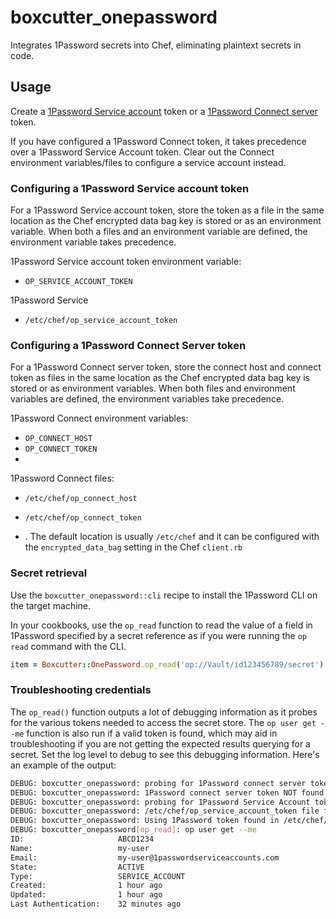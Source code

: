 # boxcutter_onepassword

Integrates 1Password secrets into Chef, eliminating plaintext secrets in
code.

## Usage

Create a [1Password Service account](https://developer.1password.com/docs/service-accounts) token
or a [1Password Connect server](https://developer.1password.com/docs/connect)
token.

If you have configured a 1Password Connect token, it takes precedence over a
1Password Service Account token. Clear out the Connect environment variables/files
to configure a service account instead.

### Configuring a 1Password Service account token

For a 1Password Service account token, store the token as a file in the same location
as the Chef encrypted data bag key is stored or as an environment variable. When
both a files and an environment variable are defined, the environment variable
takes precedence.

1Password Service account token environment variable:
- `OP_SERVICE_ACCOUNT_TOKEN`

1Password Service
- `/etc/chef/op_service_account_token`

### Configuring a 1Password Connect Server token 

For a 1Password Connect server token, store the connect host and connect token as files
in the same location as the Chef encrypted data bag key is stored or as environment variables.
When both files and environment variables are defined, the environment variables
take precedence.

1Password Connect environment variables:
- `OP_CONNECT_HOST`
- `OP_CONNECT_TOKEN`
- 
1Password Connect files:
- `/etc/chef/op_connect_host`
- `/etc/chef/op_connect_token`

- . The default
location is usually `/etc/chef` and it can be configured with the
`encrypted_data_bag` setting in the Chef `client.rb`


### Secret retrieval

Use the `boxcutter_onepassword::cli` recipe to install the 1Password CLI
on the target machine.

In your cookbooks, use the `op_read` function to read the value of a field in 1Password
specified by a secret reference as if you were running the `op read` command with the CLI.

```ruby
item = Boxcutter::OnePassword.op_read('op://Vault/id123456789/secret')
```

### Troubleshooting credentials

The `op_read()` function outputs a lot of debugging information as it probes
for the various tokens needed to access the secret store. The `op user get --me`
function is also run if a valid token is found, which may aid in troubleshooting
if you are not getting the expected results querying for a secret. Set the log
level to debug to see this debugging information. Here's an example of the output:

```bash
DEBUG: boxcutter_onepassword: probing for 1Password connect server token
DEBUG: boxcutter_onepassword: 1Password connect server token NOT found
DEBUG: boxcutter_onepassword: probing for 1Password Service Account token
DEBUG: boxcutter_onepassword: /etc/chef/op_service_account_token file found!
DEBUG: boxcutter_onepassword: Using 1Password token found in /etc/chef/op_service_account_token
DEBUG: boxcutter_onepassword[op_read]: op user get --me
ID:                     ABCD1234
Name:                   my-user
Email:                  my-user@1passwordserviceaccounts.com
State:                  ACTIVE
Type:                   SERVICE_ACCOUNT
Created:                1 hour ago
Updated:                1 hour ago
Last Authentication:    32 minutes ago
```

